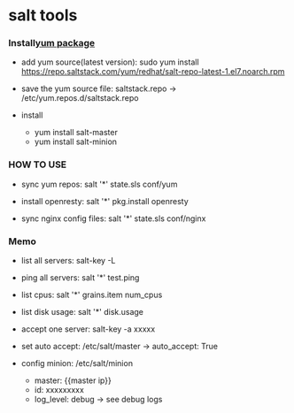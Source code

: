 salt tools
==========

### Install[yum package](https://repo.saltstack.com/#rhel)
*   add yum source(latest version): sudo yum install https://repo.saltstack.com/yum/redhat/salt-repo-latest-1.el7.noarch.rpm

*   save the yum source file: saltstack.repo -> /etc/yum.repos.d/saltstack.repo

*   install
    -   yum install salt-master
    -   yum install salt-minion

### HOW TO USE
*   sync yum repos: salt '*' state.sls conf/yum

*   install openresty: salt '*' pkg.install openresty

*   sync nginx config files: salt '*' state.sls conf/nginx

### Memo
*   list all servers: salt-key -L

*   ping all servers: salt '*' test.ping

*   list cpus: salt '*' grains.item num_cpus

*   list disk usage: salt '*' disk.usage

*   accept one server: salt-key -a xxxxx

*   set auto accept: /etc/salt/master -> auto_accept: True

*   config minion: /etc/salt/minion
    -   master: {{master ip}}
    -   id: xxxxxxxxx
    -   log_level: debug -> see debug logs
